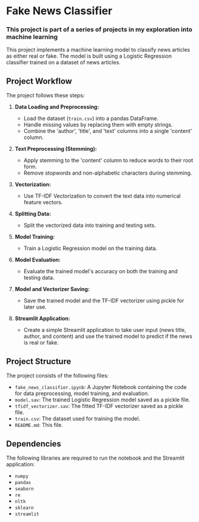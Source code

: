 # Fake News Classifier
### This project is part of a series of projects in my exploration into machine learning
This project implements a machine learning model to classify news articles as either real or fake. The model is built using a Logistic Regression classifier trained on a dataset of news articles.

## Project Workflow

The project follows these steps:

1.  **Data Loading and Preprocessing:**
    *   Load the dataset (`train.csv`) into a pandas DataFrame.
    *   Handle missing values by replacing them with empty strings.
    *   Combine the 'author', 'title', and 'text' columns into a single 'content' column.

2.  **Text Preprocessing (Stemming):**
    *   Apply stemming to the 'content' column to reduce words to their root form.
    *   Remove stopwords and non-alphabetic characters during stemming.

3.  **Vectorization:**
    *   Use TF-IDF Vectorization to convert the text data into numerical feature vectors.

4.  **Splitting Data:**
    *   Split the vectorized data into training and testing sets.

5.  **Model Training:**
    *   Train a Logistic Regression model on the training data.

6.  **Model Evaluation:**
    *   Evaluate the trained model's accuracy on both the training and testing data.

7.  **Model and Vectorizer Saving:**
    *   Save the trained model and the TF-IDF vectorizer using pickle for later use.

8.  **Streamlit Application:**
    *   Create a simple Streamlit application to take user input (news title, author, and content) and use the trained model to predict if the news is real or fake.

## Project Structure

The project consists of the following files:

- `fake_news_classifier.ipynb`: A Jupyter Notebook containing the code for data preprocessing, model training, and evaluation.
- `model.sav`: The trained Logistic Regression model saved as a pickle file.
- `tfidf_vectorizer.sav`: The fitted TF-IDF vectorizer saved as a pickle file.
- `train.csv`: The dataset used for training the model.
- `README.md`: This file.

## Dependencies

The following libraries are required to run the notebook and the Streamlit application:

- `numpy`
- `pandas`
- `seaborn`
- `re`
- `nltk`
- `sklearn`
- `streamlit`

